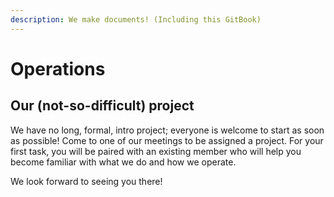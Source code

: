 ```yaml
---
description: We make documents! (Including this GitBook)
---
```


# Operations

## Our \(not-so-difficult\) project

We have no long, formal, intro project; everyone is welcome to start as soon as possible! Come to one of our meetings to be assigned a project. For your first task, you will be paired with an existing member who will help you become familiar with what we do and how we operate.

We look forward to seeing you there!

